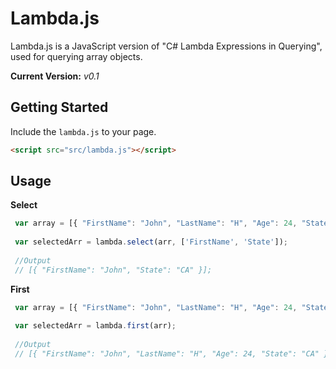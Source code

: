 Lambda.js
=========

Lambda.js is a JavaScript version of "C# Lambda Expressions in Querying", used for querying array objects.

**Current Version:** *v0.1*


Getting Started
---------------

Include the `lambda.js` to your page.

```html
<script src="src/lambda.js"></script>
```


Usage
---------------

**Select**

```js
 var array = [{ "FirstName": "John", "LastName": "H", "Age": 24, "State": "CA" }];
 
 var selectedArr = lambda.select(arr, ['FirstName', 'State']);
 
 //Output
 // [{ "FirstName": "John", "State": "CA" }];
``` 
 
**First**
```js
 var array = [{ "FirstName": "John", "LastName": "H", "Age": 24, "State": "CA" }, { "FirstName": "Emily", "LastName": "J", "Age": 25, "State": "NY" }];
 
 var selectedArr = lambda.first(arr);
 
 //Output
 // [{ "FirstName": "John", "LastName": "H", "Age": 24, "State": "CA" }];
```
